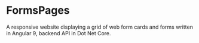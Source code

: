 # FormsPages
A responsive website displaying a grid of web form cards and forms written in Angular 9, backend API in Dot Net Core.
